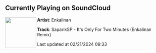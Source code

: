 ## Currently Playing on SoundCloud

[<img align="left" width="100" src="https://i1.sndcdn.com/artworks-RViKYvzRv4KsCeTw-dZZfYw-t500x500.jpg">](https://soundcloud.com/enkalinan/sapariksp-its-only-for-two-minutes-enkalinan-remix)

**Artist**: Enkalinan 

**Track**: SaparikSP - It's Only For Two Minutes (Enkalinan Remix)

Last updated at 02/21/2024 09:33
